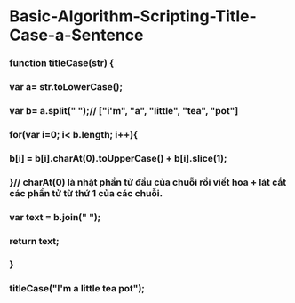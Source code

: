 # Basic-Algorithm-Scripting-Title-Case-a-Sentence

### function titleCase(str) {
###   var a= str.toLowerCase();
###   var b= a.split(" ");// ["i'm", "a", "little", "tea", "pot"]
###       for(var i=0; i< b.length; i++){
###       b[i] = b[i].charAt(0).toUpperCase() + b[i].slice(1);
### }// charAt(0) là nhặt phần tử đầu của chuỗi rồi viết hoa + lát cắt các phần tử từ thứ 1 của các chuỗi.
###   var text = b.join(" ");
###       return text;
### }

### titleCase("I'm a little tea pot");
